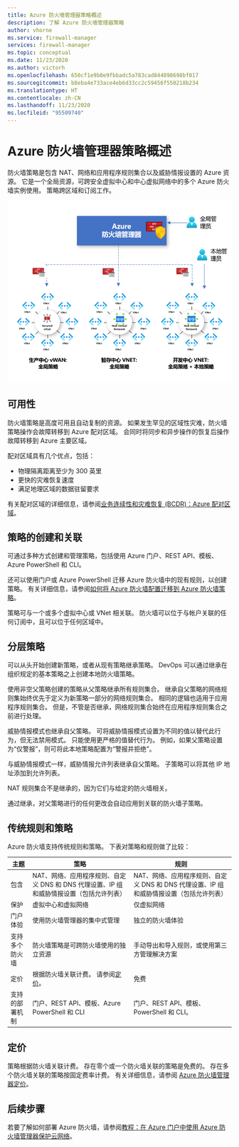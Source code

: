 ```yaml
---
title: Azure 防火墙管理器策略概述
description: 了解 Azure 防火墙管理器策略
author: vhorne
ms.service: firewall-manager
services: firewall-manager
ms.topic: conceptual
ms.date: 11/23/2020
ms.author: victorh
ms.openlocfilehash: 650cf1e9b0e9fbbadc5a783cad844898698bf017
ms.sourcegitcommit: b8eba4e733ace4eb6d33cc2c59456f550218b234
ms.translationtype: HT
ms.contentlocale: zh-CN
ms.lasthandoff: 11/23/2020
ms.locfileid: "95509740"
---
```

# <a name="azure-firewall-manager-policy-overview"></a>Azure 防火墙管理器策略概述

防火墙策略是包含 NAT、网络和应用程序规则集合以及威胁情报设置的 Azure 资源。 它是一个全局资源，可跨安全虚拟中心和中心虚拟网络中的多个 Azure 防火墙实例使用。 策略跨区域和订阅工作。

![Azure 防火墙管理器策略](media/policy-overview/policy-overview.png)

## <a name="availability"></a>可用性

防火墙策略是高度可用且自动复制的资源。 如果发生罕见的区域性灾难，防火墙策略操作会故障转移到 Azure 配对区域。 会同时将同步和异步操作的恢复后操作故障转移到 Azure 主要区域。 

配对区域具有几个优点，包括：
- 物理隔离距离至少为 300 英里
- 更快的灾难恢复速度
- 满足地理区域的数据驻留要求

有关配对区域的详细信息，请参阅[业务连续性和灾难恢复 (BCDR)：Azure 配对区域](../best-practices-availability-paired-regions.md)。

## <a name="policy-creation-and-association"></a>策略的创建和关联

可通过多种方式创建和管理策略，包括使用 Azure 门户、REST API、模板、Azure PowerShell 和 CLI。

还可以使用门户或 Azure PowerShell 迁移 Azure 防火墙中的现有规则，以创建策略。 有关详细信息，请参阅[如何将 Azure 防火墙配置迁移到 Azure 防火墙策略](migrate-to-policy.md)。 

策略可与一个或多个虚拟中心或 VNet 相关联。 防火墙可以位于与帐户关联的任何订阅中，且可以位于任何区域中。

## <a name="hierarchical-policies"></a>分层策略

可以从头开始创建新策略，或者从现有策略继承策略。 DevOps 可以通过继承在组织规定的基本策略之上创建本地防火墙策略。

使用非空父策略创建的策略从父策略继承所有规则集合。 继承自父策略的网络规则集始终优先于定义为新策略一部分的网络规则集合。 相同的逻辑也适用于应用程序规则集合。 但是，不管是否继承，网络规则集合始终在应用程序规则集合之前进行处理。

威胁情报模式也继承自父策略。 可将威胁情报模式设置为不同的值以替代此行为，但无法禁用模式。 只能使用更严格的值替代行为。 例如，如果父策略设置为“仅警报”，则可将此本地策略配置为“警报并拒绝”。

与威胁情报模式一样，威胁情报允许列表继承自父策略。 子策略可以将其他 IP 地址添加到允许列表。

NAT 规则集合不是继承的，因为它们与给定的防火墙相关。

通过继承，对父策略进行的任何更改会自动应用到关联的防火墙子策略。

## <a name="traditional-rules-and-policies"></a>传统规则和策略

Azure 防火墙支持传统规则和策略。 下表对策略和规则做了比较：


| 主题 | 策略  | 规则 |
| ------- | ------- | ----- |
|包含     |NAT、网络、应用程序规则、自定义 DNS 和 DNS 代理设置、IP 组和威胁情报设置（包括允许列表）|NAT、网络、应用程序规则、自定义 DNS 和 DNS 代理设置、IP 组和威胁情报设置（包括允许列表）|
|保护     |虚拟中心和虚拟网络|仅虚拟网络|
|门户体验     |使用防火墙管理器的集中式管理|独立的防火墙体验|
|支持多个防火墙     |防火墙策略是可跨防火墙使用的独立资源|手动导出和导入规则，或使用第三方管理解决方案 |
|定价     |根据防火墙关联计费。 请参阅[定价](#pricing)。|免费|
|支持的部署机制     |门户、REST API、模板、Azure PowerShell 和 CLI|门户、REST API、模板、PowerShell 和 CLI。 |

## <a name="pricing"></a>定价

策略根据防火墙关联计费。 存在零个或一个防火墙关联的策略是免费的。 存在多个防火墙关联的策略按固定费率计费。 有关详细信息，请参阅 [Azure 防火墙管理器定价](https://azure.microsoft.com/pricing/details/firewall-manager/)。

## <a name="next-steps"></a>后续步骤

若要了解如何部署 Azure 防火墙，请参阅[教程：在 Azure 门户中使用 Azure 防火墙管理器保护云网络](secure-cloud-network.md)。
